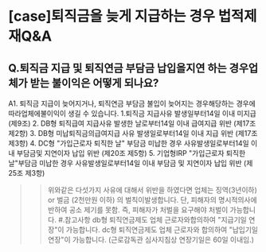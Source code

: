 # [case]퇴직금을 늦게 지급하는 경우 법적제재Q&A
## Q.퇴직금 지급 및 퇴직연금 부담금 납입을지연 하는 경우업체가 받는 불이익은 어떻게 되나요?
A1.
퇴직금 지급이 늦어지거나, 퇴직연금 부담금 불입이 늦어지는 경우해당하는 경우에 따라업체에불이익이 생길 수 있습니다.
1.퇴직금 지급사유 발생일부터14일 이내 미지급
(제9조)
2. DB형 퇴직급여 지급사유 발생한 날로부터14일 이내 급여지급 위반
(제17조 제2항)
3. DB형 미납퇴직금의급여지급 사유 발생일로부터14일 이내 지급 위반
(제17조 제3항)
4. DC형 "가입근로자 퇴직한 날" 부담금 미납한 경우 사유발생일로부터14일 이내 부담금및 지연이자 납입 위반
(제20조 제5항)
5. 기업형IRP "가입근로자 퇴직한 날"부담금 미납한 경우 사유발생일로부터14일 이내
부담금 및 지연이자 납입 위반
(제25조 제3항)
>> 위와같은 다섯가지 사유에 대해서 위반을 하였다면 업체는 징역(3년이하) or 벌금 (2천만원
이하) 의 벌칙이발생합니다.
단, 피해자의 명시적의사에 반하여 공소 제기를 못함.
즉, 피해자가 처벌을 요구해야 처벌이 가능합니다.
#.참고사항
>>db형 퇴직연금제도 업체 근로자와합의하여 "지급기일 연장"이 가능합니다.
>>dc형 퇴직연금제도 업체 근로자와 합의하여 "납입기일 연장"이 가능합니다.
(근로감독관 심사지침상 연장기일은 60일 이내임.)

